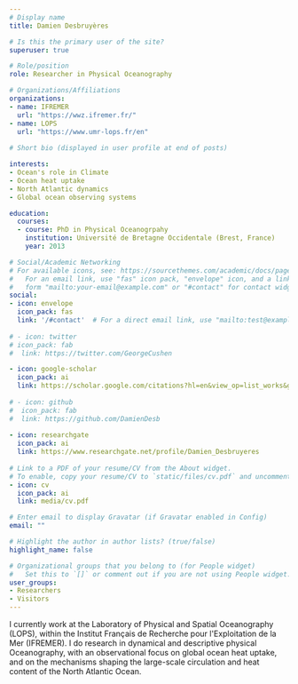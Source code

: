 ```yaml
---
# Display name
title: Damien Desbruyères

# Is this the primary user of the site?
superuser: true

# Role/position
role: Researcher in Physical Oceanography

# Organizations/Affiliations
organizations:
- name: IFREMER
  url: "https://wwz.ifremer.fr/"
- name: LOPS
  url: "https://www.umr-lops.fr/en"
  
# Short bio (displayed in user profile at end of posts)

interests:
- Ocean's role in Climate
- Ocean heat uptake
- North Atlantic dynamics
- Global ocean observing systems

education:
  courses:
  - course: PhD in Physical Oceanogrpahy
    institution: Université de Bretagne Occidentale (Brest, France)
    year: 2013

# Social/Academic Networking
# For available icons, see: https://sourcethemes.com/academic/docs/page-builder/#icons
#   For an email link, use "fas" icon pack, "envelope" icon, and a link in the
#   form "mailto:your-email@example.com" or "#contact" for contact widget.
social:
- icon: envelope
  icon_pack: fas
  link: '/#contact'  # For a direct email link, use "mailto:test@example.org".
  
# - icon: twitter
# icon_pack: fab
#  link: https://twitter.com/GeorgeCushen

- icon: google-scholar
  icon_pack: ai
  link: https://scholar.google.com/citations?hl=en&view_op=list_works&gmla=AJsN-F6E9uP2FqlKpd7nN1HS3Z-p75YqaLlKr8LfqK7cJ2qgv-WwAU2r4QUmlUAGx0TS1v7Fjn-oFz5rbVNp3HChID2jM5sWDQ&user=xoAWTQMAAAAJ
  
# - icon: github
#  icon_pack: fab
#  link: https://github.com/DamienDesb
  
- icon: researchgate
  icon_pack: ai
  link: https://www.researchgate.net/profile/Damien_Desbruyeres
  
# Link to a PDF of your resume/CV from the About widget.
# To enable, copy your resume/CV to `static/files/cv.pdf` and uncomment the lines below.
- icon: cv
  icon_pack: ai
  link: media/cv.pdf

# Enter email to display Gravatar (if Gravatar enabled in Config)
email: ""

# Highlight the author in author lists? (true/false)
highlight_name: false

# Organizational groups that you belong to (for People widget)
#   Set this to `[]` or comment out if you are not using People widget.
user_groups:
- Researchers
- Visitors
---
```


I currently work at the Laboratory of Physical and Spatial Oceanography (LOPS), within the Institut Français de Recherche pour l'Exploitation de la Mer (IFREMER). I do research in dynamical and descriptive physical Oceanography, with an observational focus on global ocean heat uptake, and on the mechanisms shaping the large-scale circulation and heat content of the North Atlantic Ocean.
